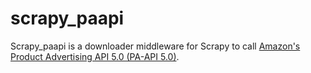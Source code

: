 # scrapy_paapi

Scrapy_paapi is a downloader middleware for Scrapy to call [Amazon's Product Advertising API 5.0 (PA-API 5.0)](https://webservices.amazon.com/paapi5/documentation/).
